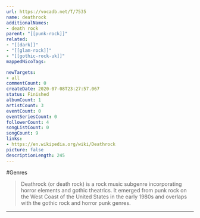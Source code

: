 ```yaml
---
url: https://vocadb.net/T/7535
name: deathrock
additionalNames: 
- death rock
parent: "[[punk-rock]]"
related:
- "[[dark]]"
- "[[glam-rock]]"
- "[[gothic-rock-uk]]"
mappedNicoTags:

newTargets:
- all
commentCount: 0
createDate: 2020-07-08T23:27:57.067
status: Finished
albumCount: 1
artistCount: 3
eventCount: 0
eventSeriesCount: 0
followerCount: 4
songListCount: 0
songCount: 9
links: 
- https://en.wikipedia.org/wiki/Deathrock
picture: false
descriptionLength: 245
---
```


#Genres

>Deathrock (or death rock) is a rock music subgenre incorporating horror elements and gothic theatrics. It emerged from punk rock on the West Coast of the United States in the early 1980s and overlaps with the gothic rock and horror punk genres.

---

